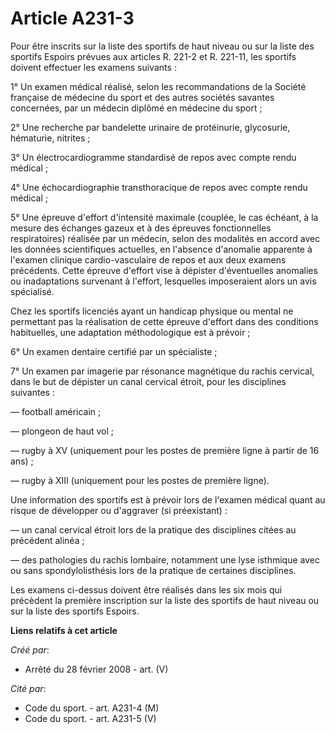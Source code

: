 # Article A231-3

Pour être inscrits sur la liste des sportifs de haut niveau ou sur la liste des sportifs Espoirs prévues aux articles R.
221-2 et R. 221-11, les sportifs doivent effectuer les examens suivants : 

1° Un examen médical réalisé, selon les recommandations de la Société française de médecine du sport et des autres sociétés
savantes concernées, par un médecin diplômé en médecine du sport ; 

2° Une recherche par bandelette urinaire de protéinurie, glycosurie, hématurie, nitrites ; 

3° Un électrocardiogramme standardisé de repos avec compte rendu médical ; 

4° Une échocardiographie transthoracique de repos avec compte rendu médical ; 

5° Une épreuve d'effort d'intensité maximale (couplée, le cas échéant, à la mesure des échanges gazeux et à des épreuves
fonctionnelles respiratoires) réalisée par un médecin, selon des modalités en accord avec les données scientifiques
actuelles, en l'absence d'anomalie apparente à l'examen clinique cardio-vasculaire de repos et aux deux examens précédents.
Cette épreuve d'effort vise à dépister d'éventuelles anomalies ou inadaptations survenant à l'effort, lesquelles imposeraient
alors un avis spécialisé. 

Chez les sportifs licenciés ayant un handicap physique ou mental ne permettant pas la réalisation de cette épreuve d'effort
dans des conditions habituelles, une adaptation méthodologique est à prévoir ; 

6° Un examen dentaire certifié par un spécialiste ; 

7° Un examen par imagerie par résonance magnétique du rachis cervical, dans le but de dépister un canal cervical étroit, pour
les disciplines suivantes : 

― football américain ; 

― plongeon de haut vol ; 

― rugby à XV (uniquement pour les postes de première ligne à partir de 16 ans) ; 

― rugby à XIII (uniquement pour les postes de première ligne). 

Une information des sportifs est à prévoir lors de l'examen médical quant au risque de développer ou d'aggraver (si
préexistant) : 

― un canal cervical étroit lors de la pratique des disciplines citées au précédent alinéa ; 

― des pathologies du rachis lombaire, notamment une lyse isthmique avec ou sans spondylolisthésis lors de la pratique de
certaines disciplines. 

Les examens ci-dessus doivent être réalisés dans les six mois qui précèdent la première inscription sur la liste des sportifs
de haut niveau ou sur la liste des sportifs Espoirs.

**Liens relatifs à cet article**

_Créé par_:

  - Arrêté du 28 février 2008 - art. (V)

_Cité par_:

  - Code du sport. - art. A231-4 (M)
  - Code du sport. - art. A231-5 (V)
